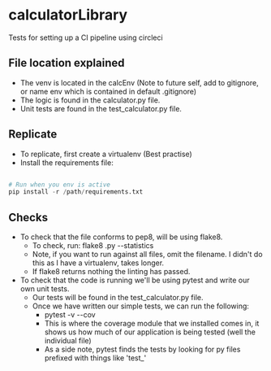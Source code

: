 # calculatorLibrary
Tests for setting up a CI pipeline using circleci 

## File location explained

- The venv is located in the calcEnv (Note to future self, add to gitignore, or name env which is contained in default .gitignore)
- The logic is found in the calculator.py file.
- Unit tests are found in the test_calculator.py file.

## Replicate

- To replicate, first create a virtualenv (Best practise)
- Install the requirements file:

```python

# Run when you env is active
pip install -r /path/requirements.txt

```

## Checks

- To check that the file conforms to pep8, will be using flake8.
  - To check, run: flake8 <filename>.py --statistics
  - Note, if you want to run against all files, omit the filename. I didn't do this as I have a virtualenv, takes longer.
  - If flake8 returns nothing the linting has passed.
- To check that the code is running we'll be using pytest and write our own unit tests.
  - Our tests will be found in the test_calculator.py file.
  - Once we have written our simple tests, we can run the following:
    - pytest -v --cov
    - This is where the coverage module that we installed comes in, it shows us how much of our application is being tested (well the individual file)
    - As a side note, pytest finds the tests by looking for py files prefixed with things like 'test_'